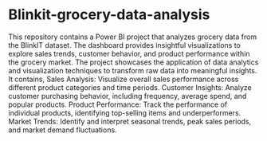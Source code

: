 # Blinkit-grocery-data-analysis
This repository contains a Power BI project that analyzes grocery data from the BlinkIT dataset. The dashboard provides insightful visualizations to explore sales trends, customer behavior, and product performance within the grocery market. The project showcases the application of data analytics and visualization techniques to transform raw data into meaningful insights.
It contains, Sales Analysis: Visualize overall sales performance across different product categories and time periods.
Customer Insights: Analyze customer purchasing behavior, including frequency, average spend, and popular products.
Product Performance: Track the performance of individual products, identifying top-selling items and underperformers.
Market Trends: Identify and interpret seasonal trends, peak sales periods, and market demand fluctuations.
